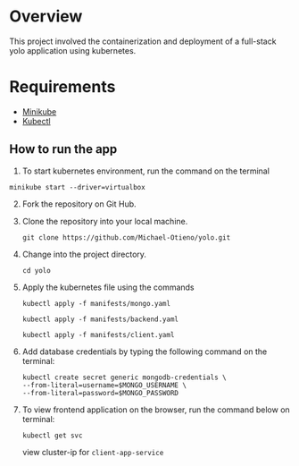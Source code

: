# Overview
This project involved the containerization and deployment of a full-stack yolo application using kubernetes.


# Requirements
- [Minikube](https://minikube.sigs.k8s.io/docs/)
- [Kubectl](https://kubernetes.io/docs/tasks/tools/)


## How to run the app

1. To start kubernetes environment, run the command on the terminal
```
minikube start --driver=virtualbox
```

2. Fork the repository on Git Hub.
3. Clone the repository into your local machine.

    ```
    git clone https://github.com/Michael-Otieno/yolo.git 
    ```
4. Change into the project directory.
   ```
   cd yolo
   ```
5. Apply the kubernetes file using the commands

    ```
    kubectl apply -f manifests/mongo.yaml
    ```

    ```
    kubectl apply -f manifests/backend.yaml
    ```

    ```
    kubectl apply -f manifests/client.yaml
    ```

6. Add database credentials by typing the following command on the terminal:

    ```
    kubectl create secret generic mongodb-credentials \
    --from-literal=username=$MONGO_USERNAME \
    --from-literal=password=$MONGO_PASSWORD
    ```

7. To view frontend application on the browser, run the command below on terminal:

    ```
    kubectl get svc
    ```
    view cluster-ip for  ```client-app-service```
